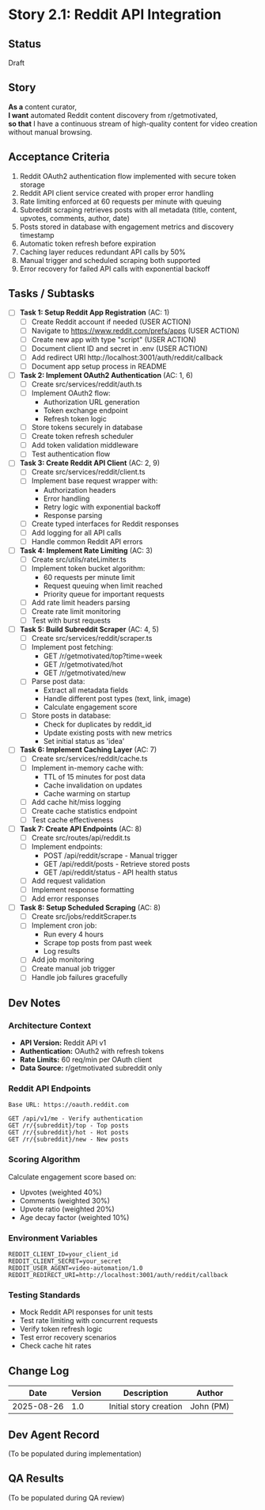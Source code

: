 # Story 2.1: Reddit API Integration

## Status

Draft

## Story

**As a** content curator,  
**I want** automated Reddit content discovery from r/getmotivated,  
**so that** I have a continuous stream of high-quality content for video creation without manual browsing.

## Acceptance Criteria

1. Reddit OAuth2 authentication flow implemented with secure token storage
2. Reddit API client service created with proper error handling
3. Rate limiting enforced at 60 requests per minute with queuing
4. Subreddit scraping retrieves posts with all metadata (title, content, upvotes, comments, author, date)
5. Posts stored in database with engagement metrics and discovery timestamp
6. Automatic token refresh before expiration
7. Caching layer reduces redundant API calls by 50%
8. Manual trigger and scheduled scraping both supported
9. Error recovery for failed API calls with exponential backoff

## Tasks / Subtasks

- [ ] **Task 1: Setup Reddit App Registration** (AC: 1)
  - [ ] Create Reddit account if needed (USER ACTION)
  - [ ] Navigate to https://www.reddit.com/prefs/apps (USER ACTION)
  - [ ] Create new app with type "script" (USER ACTION)
  - [ ] Document client ID and secret in .env (USER ACTION)
  - [ ] Add redirect URI http://localhost:3001/auth/reddit/callback
  - [ ] Document app setup process in README

- [ ] **Task 2: Implement OAuth2 Authentication** (AC: 1, 6)
  - [ ] Create src/services/reddit/auth.ts
  - [ ] Implement OAuth2 flow:
    - Authorization URL generation
    - Token exchange endpoint
    - Refresh token logic
  - [ ] Store tokens securely in database
  - [ ] Create token refresh scheduler
  - [ ] Add token validation middleware
  - [ ] Test authentication flow

- [ ] **Task 3: Create Reddit API Client** (AC: 2, 9)
  - [ ] Create src/services/reddit/client.ts
  - [ ] Implement base request wrapper with:
    - Authorization headers
    - Error handling
    - Retry logic with exponential backoff
    - Response parsing
  - [ ] Create typed interfaces for Reddit responses
  - [ ] Add logging for all API calls
  - [ ] Handle common Reddit API errors

- [ ] **Task 4: Implement Rate Limiting** (AC: 3)
  - [ ] Create src/utils/rateLimiter.ts
  - [ ] Implement token bucket algorithm:
    - 60 requests per minute limit
    - Request queuing when limit reached
    - Priority queue for important requests
  - [ ] Add rate limit headers parsing
  - [ ] Create rate limit monitoring
  - [ ] Test with burst requests

- [ ] **Task 5: Build Subreddit Scraper** (AC: 4, 5)
  - [ ] Create src/services/reddit/scraper.ts
  - [ ] Implement post fetching:
    - GET /r/getmotivated/top?time=week
    - GET /r/getmotivated/hot
    - GET /r/getmotivated/new
  - [ ] Parse post data:
    - Extract all metadata fields
    - Handle different post types (text, link, image)
    - Calculate engagement score
  - [ ] Store posts in database:
    - Check for duplicates by reddit_id
    - Update existing posts with new metrics
    - Set initial status as 'idea'

- [ ] **Task 6: Implement Caching Layer** (AC: 7)
  - [ ] Create src/services/reddit/cache.ts
  - [ ] Implement in-memory cache with:
    - TTL of 15 minutes for post data
    - Cache invalidation on updates
    - Cache warming on startup
  - [ ] Add cache hit/miss logging
  - [ ] Create cache statistics endpoint
  - [ ] Test cache effectiveness

- [ ] **Task 7: Create API Endpoints** (AC: 8)
  - [ ] Create src/routes/api/reddit.ts
  - [ ] Implement endpoints:
    - POST /api/reddit/scrape - Manual trigger
    - GET /api/reddit/posts - Retrieve stored posts
    - GET /api/reddit/status - API health status
  - [ ] Add request validation
  - [ ] Implement response formatting
  - [ ] Add error responses

- [ ] **Task 8: Setup Scheduled Scraping** (AC: 8)
  - [ ] Create src/jobs/redditScraper.ts
  - [ ] Implement cron job:
    - Run every 4 hours
    - Scrape top posts from past week
    - Log results
  - [ ] Add job monitoring
  - [ ] Create manual job trigger
  - [ ] Handle job failures gracefully

## Dev Notes

### Architecture Context

- **API Version:** Reddit API v1
- **Authentication:** OAuth2 with refresh tokens
- **Rate Limits:** 60 req/min per OAuth client
- **Data Source:** r/getmotivated subreddit only

### Reddit API Endpoints

```
Base URL: https://oauth.reddit.com

GET /api/v1/me - Verify authentication
GET /r/{subreddit}/top - Top posts
GET /r/{subreddit}/hot - Hot posts
GET /r/{subreddit}/new - New posts
```

### Scoring Algorithm

Calculate engagement score based on:

- Upvotes (weighted 40%)
- Comments (weighted 30%)
- Upvote ratio (weighted 20%)
- Age decay factor (weighted 10%)

### Environment Variables

```
REDDIT_CLIENT_ID=your_client_id
REDDIT_CLIENT_SECRET=your_secret
REDDIT_USER_AGENT=video-automation/1.0
REDDIT_REDIRECT_URI=http://localhost:3001/auth/reddit/callback
```

### Testing Standards

- Mock Reddit API responses for unit tests
- Test rate limiting with concurrent requests
- Verify token refresh logic
- Test error recovery scenarios
- Check cache hit rates

## Change Log

| Date       | Version | Description            | Author    |
| ---------- | ------- | ---------------------- | --------- |
| 2025-08-26 | 1.0     | Initial story creation | John (PM) |

## Dev Agent Record

(To be populated during implementation)

## QA Results

(To be populated during QA review)
